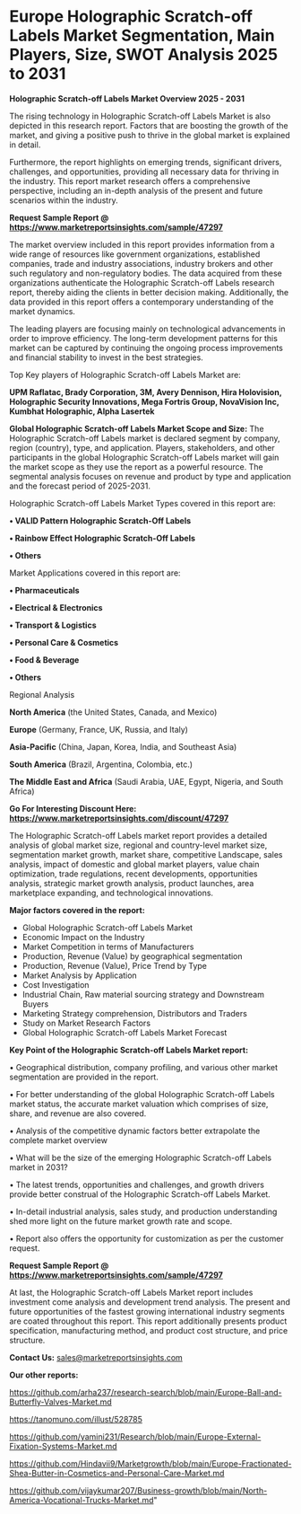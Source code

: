 # Europe Holographic Scratch-off Labels Market Segmentation, Main Players, Size, SWOT Analysis 2025 to 2031

<Strong> Holographic Scratch-off Labels Market Overview 2025 - 2031</strong>

The rising technology in Holographic Scratch-off Labels Market is also depicted in this research report. Factors that are boosting the growth of the market, and giving a positive push to thrive in the global market is explained in detail.

Furthermore, the report highlights on emerging trends, significant drivers, challenges, and opportunities, providing all necessary data for thriving in the industry. This report market research offers a comprehensive perspective, including an in-depth analysis of the present and future scenarios within the industry.

<strong>Request Sample Report @ <a href=https://www.marketreportsinsights.com/sample/47297>https://www.marketreportsinsights.com/sample/47297</a></strong>

The market overview included in this report provides information from a wide range of resources like government organizations, established companies, trade and industry associations, industry brokers and other such regulatory and non-regulatory bodies. The data acquired from these organizations authenticate the Holographic Scratch-off Labels research report, thereby aiding the clients in better decision making. Additionally, the data provided in this report offers a contemporary understanding of the market dynamics.

The leading players are focusing mainly on technological advancements in order to improve efficiency. The long-term development patterns for this market can be captured by continuing the ongoing process improvements and financial stability to invest in the best strategies.

Top Key players of Holographic Scratch-off Labels Market are:

<strong>UPM Raflatac, Brady Corporation, 3M, Avery Dennison, Hira Holovision, Holographic Security Innovations, Mega Fortris Group, NovaVision Inc, Kumbhat Holographic, Alpha Lasertek</strong>

<strong><b>Global Holographic Scratch-off Labels Market Scope and Size:</b></strong>
The Holographic Scratch-off Labels market is declared segment by company, region (country), type, and application. Players, stakeholders, and other participants in the global Holographic Scratch-off Labels market will gain the market scope as they use the report as a powerful resource. The segmental analysis focuses on revenue and product by type and application and the forecast period of 2025-2031.

Holographic Scratch-off Labels Market Types covered in this report are:

<strong>•  VALID Pattern Holographic Scratch-Off Labels

•  Rainbow Effect Holographic Scratch-Off Labels

•  Others</strong>

Market Applications covered in this report are:

<strong>•  Pharmaceuticals

•  Electrical & Electronics

•  Transport & Logistics

•  Personal Care & Cosmetics

•  Food & Beverage

•  Others</strong> 

Regional Analysis

<strong>North America</strong> (the United States, Canada, and Mexico)

<strong>Europe</strong> (Germany, France, UK, Russia, and Italy)

<strong>Asia-Pacific</strong> (China, Japan, Korea, India, and Southeast Asia)

<strong>South America</strong> (Brazil, Argentina, Colombia, etc.)

<strong>The Middle East and Africa</strong> (Saudi Arabia, UAE, Egypt, Nigeria, and South Africa)

<strong>Go For Interesting Discount Here: <a href=https://www.marketreportsinsights.com/discount/47297>https://www.marketreportsinsights.com/discount/47297</a></strong>

The Holographic Scratch-off Labels market report provides a detailed analysis of global market size, regional and country-level market size, segmentation market growth, market share, competitive Landscape, sales analysis, impact of domestic and global market players, value chain optimization, trade regulations, recent developments, opportunities analysis, strategic market growth analysis, product launches, area marketplace expanding, and technological innovations.

<strong><b>Major factors covered in the report:</b></strong>
<ul>
  <li>Global Holographic Scratch-off Labels Market </li>
  <li>Economic Impact on the Industry</li>
  <li>Market Competition in terms of Manufacturers</li>
  <li>Production, Revenue (Value) by geographical segmentation</li>
  <li>Production, Revenue (Value), Price Trend by Type</li>
  <li>Market Analysis by Application</li>
  <li>Cost Investigation</li>
  <li>Industrial Chain, Raw material sourcing strategy and Downstream Buyers</li>
  <li>Marketing Strategy comprehension, Distributors and Traders</li>
  <li>Study on Market Research Factors</li>
  <li>Global Holographic Scratch-off Labels Market Forecast</li>
</ul>

<strong><b>Key Point of the Holographic Scratch-off Labels Market report:</b></strong>

• Geographical distribution, company profiling, and various other market segmentation are provided in the report.

• For better understanding of the global Holographic Scratch-off Labels market status, the accurate market valuation which comprises of size, share, and revenue are also covered.

• Analysis of the competitive dynamic factors better extrapolate the complete market overview

• What will be the size of the emerging Holographic Scratch-off Labels market in 2031?

• The latest trends, opportunities and challenges, and growth drivers provide better construal of the Holographic Scratch-off Labels Market.

• In-detail industrial analysis, sales study, and production understanding shed more light on the future market growth rate and scope.

• Report also offers the opportunity for customization as per the customer request.

<strong>Request Sample Report @ <a href=https://www.marketreportsinsights.com/sample/47297>https://www.marketreportsinsights.com/sample/47297</a></strong>

At last, the Holographic Scratch-off Labels Market report includes investment come analysis and development trend analysis. The present and future opportunities of the fastest growing international industry segments are coated throughout this report. This report additionally presents product specification, manufacturing method, and product cost structure, and price structure.

<strong>Contact Us:</strong>
sales@marketreportsinsights.com

<strong>Our other reports:</strong>

<a href=https://github.com/arha237/research-search/blob/main/Europe-Ball-and-Butterfly-Valves-Market.md>https://github.com/arha237/research-search/blob/main/Europe-Ball-and-Butterfly-Valves-Market.md</a>

<a href=https://tanomuno.com/illust/528785>https://tanomuno.com/illust/528785</a>

<a href=https://github.com/yamini231/Research/blob/main/Europe-External-Fixation-Systems-Market.md>https://github.com/yamini231/Research/blob/main/Europe-External-Fixation-Systems-Market.md</a>

<a href=https://github.com/Hindavii9/Marketgrowth/blob/main/Europe-Fractionated-Shea-Butter-in-Cosmetics-and-Personal-Care-Market.md>https://github.com/Hindavii9/Marketgrowth/blob/main/Europe-Fractionated-Shea-Butter-in-Cosmetics-and-Personal-Care-Market.md</a>

<a href=https://github.com/vijaykumar207/Business-growth/blob/main/North-America-Vocational-Trucks-Market.md>https://github.com/vijaykumar207/Business-growth/blob/main/North-America-Vocational-Trucks-Market.md</a>"
